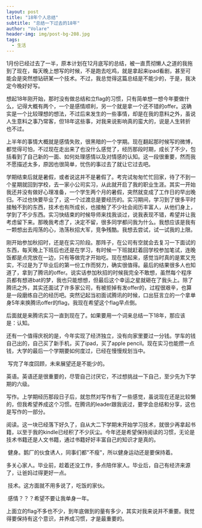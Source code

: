 ```yaml
---
layout: post
title: "18年个人总结"
subtitle: "总结一下过去的18年"
author: "Volare"
header-img: img/post-bg-208.jpg
tags:
  - 生活
---
```

​	1月份已经过去了一半，原本计划在12月底写的总结，被一直贯彻懒人之道的我拖到了现在，每天晚上想写的时候，不是跑去吃鸡，就是拿起来ipad看剧，甚至可能会是突然想钻研某一个技术。不过，我总觉得这篇总结是不能少的，于是，我决定今晚好好写。

​	想起18年刚开始，那时没有做总结和立flag的习惯，只有简单想一想今年要做什么，记得大概有两个，一个是感情顺利，另一个就是拿一个还不错的offer。这确实是一个比较理想的想法，不过后来发生的一些事情，却是在我的意料之外，虽说人生意料之事乃常客，但18年这些事，对我来说影响真的蛮大的，说是人生转折也不过。

​	上半年的事情大概就是感情失败，很黑暗的一个学期。现在翻起那时候写的微博，都觉得可怕，不过现在走出来了也没什么感觉了，经历那段时期，成长了不少，包括看到了自己新的一面、如何处理感情以及对情感的认知。这一段很重要，然而我不愿描述太多，原因也很简单，忧伤的事过去了就让它过去吧。

​	学期结束后就是暑假，或者说这并不是暑假了。考完试匆匆忙忙回家，待了不到一个星期就回到学校，去一家小公司实习，从此就开启了我的职业生涯。其实一开始我还并没有做好心理准备，一个学生两个月的暑假，突然就变成了工作日的早出晚归。不过也快要毕业了，这一个过渡总是要经历的。实习期间，学习到了很多平时接触不到的东西，技术也有所成长，也接触了不少社会阅历丰富人，从他们身上，学到了不少东西。实习快结束的时候导师来找我谈过，说我表现不错，希望并让我考虑留下来。那晚我考虑了，决定不留，很多同学都问我为什么。我想应该是我有一颗想出去闯荡的心，浩荡秋招大军，竞争残酷。我想去尝试，试一试我的上限。

​	刚开始参加秋招时，还是在实习阶段。那阵子，在公司有空就会去复习一下面试的东西，每天晚上下班后也还是在学习，有时候一下班就赶着回学校参加笔试，连晚饭都是点完放在一边，只有等做完才开始吃。现在想起来，感觉当时真的是累又充实，不过是为了毕业后的第一份工作而努力，确实很值得。最后的结果很多人也知道了，拿到了腾讯的offer。说实话参加秋招的时候我完全不敢想，虽然每个程序员都有想进bat的梦，我也只能想想，但最后这个幸运之星就砸在了我头上。除了腾讯之外，其实还面试了许多家公司，有被拒掉有发offer的，过程很艰辛，也算是一段磨练自己的经历吧。突然记起当初面试腾讯的时候，口出狂言立的一个拿单身5年来换腾讯offer的flag，我现在希望这个flag早点倒。

​	后面就是来腾讯实习一直到现在了。如果要用一个词来总结一下18年，那应该是：认知。

​	还有一个值得庆祝的是，今年实现了经济独立，没有向家里要过一分钱。学车的钱自己出的，自己买了新手机，买了ipad，买了apple pencil。现在实习也能攒一点钱，大学的最后一个学期要如何度过，已经在慢慢规划当中。

​	写完了年度回顾，未来展望还是不能少的。

​	英语。英语还是很重要的，尽管自己讨厌它，不过想挑战一下自己，至少先为下学期的六级。

​	写作。上学期经历那段日子后，就忽然对写作有了一些感觉，虽说现在还是比较懒的，但我希望养成这个习惯。在腾讯的leader跟我说过，要学会总结和分享，这也是写作的一部分。

​	阅读。这一块已经落下好久了，自从大二下学期末开始学习技术，就很少再拿起书籍，以至于我的kindle已经积了不少灰尘。今年还是希望保持阅读的习惯，无论是技术书籍还是人文书籍，通过书籍好好丰富自己的知识才是真的。

​	健身。鹅厂的伙食诱人，同事们都"不瘦"，所以健身运动还是要保持着。

​	多关心家人。毕业前，趁着还没工作，多点陪伴家人。毕业后，自己有经济来源了，让爸妈过得更好一点。

​	技术。这方面就不用多说了，吃饭的家伙。

​	感情？？？希望不要让我单身一年。

​	上面立的flag不多也不少，到年底做到的量有多少，其实对我来说并不重要。我觉得要保持有这个意识，并养成习惯，才是最重要的。

​	